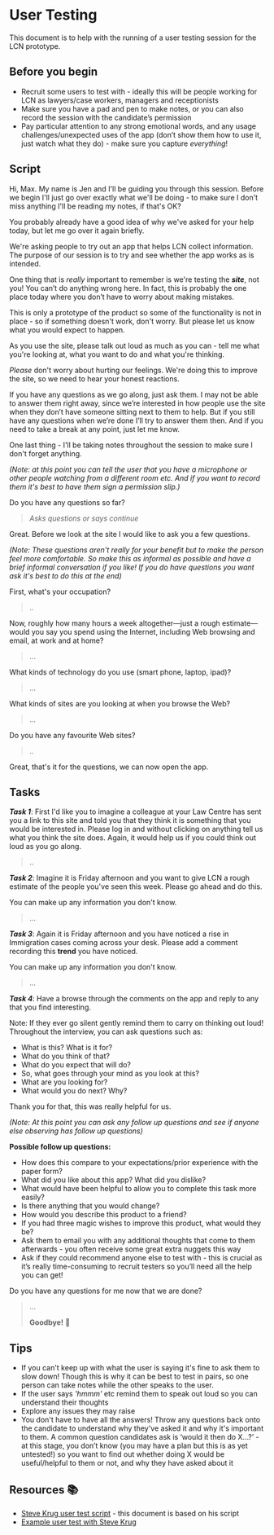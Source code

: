 # User Testing

This document is to help with the running of a user testing session for the LCN prototype.

## Before you begin

* Recruit some users to test with - ideally this will be people working for LCN as lawyers/case workers, managers and receptionists
* Make sure you have a pad and pen to make notes, or you can also record the session with the candidate’s permission
* Pay particular attention to any strong emotional words, and any usage challenges/unexpected uses of the app (don’t show them how to use it, just watch what they do) - make sure you capture _*everything*_!

## Script

Hi, Max. My name is Jen and I'll be guiding you through this session. Before we begin I'll just go over exactly what we'll be doing - to make sure I don't miss anything I'll be reading my notes, if that's OK?

You probably already have a good idea of why we've asked for your help today, but let me go over it again briefly.

We're asking people to try out an app that helps LCN collect information. The purpose of our session is to try and see whether the app works as is intended.

One thing that is _*really*_ important to remember is we're testing the **_site_**, not you! You can’t do anything wrong here. In fact, this is probably the one place today where you don’t have to worry about making mistakes.

This is only a prototype of the product so some of the functionality is not in place - so if something doesn't work, don't worry. But please let us know what you would expect to happen.

As you use the site, please talk out loud as much as you can - tell me what you're looking at, what you want to do and what you're thinking.

_*Please*_ don't worry about hurting our feelings. We're doing this to improve the site, so we need to hear your honest reactions.

If you have any questions as we go along, just ask them. I may not be able to answer them right away, since we’re interested in how people use the site when they don’t have someone sitting next to them to help. But if you still have any questions when we’re done I’ll try to answer them then. And if you need to take a break at any point, just let me know.

One last thing - I'll be taking notes throughout the session to make sure I don't forget anything.

_*(Note: at this point you can tell the user that you have a microphone or other people watching from a different room etc. And if you want to record them it's best to have them sign a permission slip.)*_

Do you have any questions so far?

> _Asks questions or says continue_

Great. Before we look at the site I would like to ask you a few questions.

_*(Note: These questions aren't really for your benefit but to make the person feel more comfortable. So make this as informal as possible and have a brief informal conversation if you like! If you do have questions you want ask it's best to do this at the end)*_

First, what's your occupation?

> ..

Now, roughly how many hours a week altogether—just a rough estimate— would you say you spend using the Internet, including Web browsing and email, at work and at home?

> ...

What kinds of technology do you use (smart phone, laptop, ipad)?

> ...

What kinds of sites are you looking at when you browse the Web?

> ...

Do you have any favourite Web sites?

> ..

Great, that's it for the questions, we can now open the app.

## Tasks

**_Task 1_**: First I'd like you to imagine a colleague at your Law Centre has sent you a link to this site and told you that they think it is something that you would be interested in. Please log in and without clicking on anything tell us what you think the site does. Again, it would help us if you could think out loud as you go along.

> ..

**_Task 2_**: Imagine it is Friday afternoon and you want to give LCN a rough estimate of the people you've seen this week. Please go ahead and do this.

You can make up any information you don't know.

> ...

**_Task 3_**: Again it is Friday afternoon and you have noticed a rise in Immigration cases coming across your desk. Please add a comment recording this **trend** you have noticed.

You can make up any information you don't know.

> ...

**_Task 4_**: Have a browse through the comments on the app and reply to any that you find interesting.

Note: If they ever go silent gently remind them to carry on thinking out loud! Throughout the interview, you can ask questions such as:

* What is this? What is it for?
* What do you think of that?
* What do you expect that will do?
* So, what goes through your mind as you look at this?
* What are you looking for?
* What would you do next? Why?

Thank you for that, this was really helpful for us.

_*(Note: At this point you can ask any follow up questions and see if anyone else observing has follow up questions)*_

**Possible follow up questions:**

* How does this compare to your expectations/prior experience with the paper form?
* What did you like about this app? What did you dislike?
* What would have been helpful to allow you to complete this task more easily?
* Is there anything that you would change?
* How would you describe this product to a friend?
* If you had three magic wishes to improve this product, what would they be?
* Ask them to email you with any additional thoughts that come to them afterwards - you often receive some great extra nuggets this way
* Ask if they could recommend anyone else to test with - this is crucial as it’s really time-consuming to recruit testers so you’ll need all the help you can get!

Do you have any questions for me now that we are done?

> ...
>
> **Goodbye!** :wave:

## Tips

* If you can't keep up with what the user is saying it's fine to ask them to slow down! Though this is why it can be best to test in pairs, so one person can take notes while the other speaks to the user.
* If the user says _*'hmmm'*_ etc remind them to speak out loud so you can understand their thoughts
* Explore any issues they may raise
* You don't have to have all the answers! Throw any questions back onto the candidate to understand why they've asked it and why it's important to them. A common question candidates ask is ‘would it then do X…?’ - at this stage, you don’t know (you may have a plan but this is as yet untested!) so you want to find out whether doing X would be useful/helpful to them or not, and why they have asked about it

## Resources :books:

* [Steve Krug user test script](https://sensible.com/downloads/test-script.pdf) - this document is based on his script
* [Example user test with Steve Krug](https://www.youtube.com/watch?v=QckIzHC99Xc)
